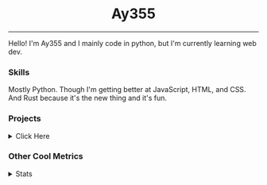 <h1 align="center"><b>Ay355</b></h1>

---

Hello! I'm Ay355 and I mainly code in python, but I'm currently learning web dev.


### Skills

Mostly Python. Though I'm getting better at JavaScript, HTML, and CSS. And Rust because it's the new thing and it's fun.


### Projects

<details>
 <summary>Click Here</summary>
<br>

 This is probably out of date

[Standle](https://discord.com/oauth2/authorize?client_id=810345494223781899&scope=bot&permissions=8)
 - A multipurpose discord bot for your discord server. Has useful and fun commands for you to mess around with. Made with [discord.py](https://www.github.com/Rapptz/discord.py).

[RoboAy355](https://github.com/Ay-355/RoboAy355)
 - A personal discord bot that I use for random things.

[Asyncdictionary](https://github.com/Ay-355/asyncdictionary)
 - An async wrapper for the freedictionaryAPI. See the README for more info.

 
That's pretty much it, other stuff is closed-source.
 
</details>


### Other Cool Metrics


<details>
<summary>Stats</summary>
<br>
 
<a href="https://github.com/Ay-355">
 <img align="center" src="https://github-readme-stats.vercel.app/api?username=Ay-355&theme=tokyonight&show_icons=true&count_private=true&hide_border=true" />
</a><a href="https://github.com/Ay-355">
  <img align="center" src="https://github-readme-stats.vercel.app/api/top-langs/?username=Ay-355&hide=toml,yaml,cmake&layout=compact&langs_count=8&theme=tokyonight&hide_border=true" />
</a>

 
&nbsp; <!-- Space character to put some space between the different stat types. -->

 
<!--START_SECTION:waka-->
**🐱 My GitHub Data** 

> 🏆 530 Contributions in the Year 2021
 > 
> 📦 1.4 kB Used in GitHub's Storage 
 > 
> 🚫 Not Opted to Hire
 > 
> 📜 14 Public Repositories 
 > 
> 🔑 3 Private Repositories  
 > 
**I'm an Early 🐤** 

```text
🌞 Morning    16 commits     █░░░░░░░░░░░░░░░░░░░░░░░░   6.11% 
🌆 Daytime    121 commits    ███████████░░░░░░░░░░░░░░   46.18% 
🌃 Evening    121 commits    ███████████░░░░░░░░░░░░░░   46.18% 
🌙 Night      4 commits      ░░░░░░░░░░░░░░░░░░░░░░░░░   1.53%

```
📅 **I'm Most Productive on Friday** 

```text
Monday       43 commits     ████░░░░░░░░░░░░░░░░░░░░░   16.41% 
Tuesday      29 commits     ██░░░░░░░░░░░░░░░░░░░░░░░   11.07% 
Wednesday    25 commits     ██░░░░░░░░░░░░░░░░░░░░░░░   9.54% 
Thursday     43 commits     ████░░░░░░░░░░░░░░░░░░░░░   16.41% 
Friday       47 commits     ████░░░░░░░░░░░░░░░░░░░░░   17.94% 
Saturday     47 commits     ████░░░░░░░░░░░░░░░░░░░░░   17.94% 
Sunday       28 commits     ██░░░░░░░░░░░░░░░░░░░░░░░   10.69%

```


📊 **This Week I Spent My Time On** 

```text
💬 Programming Languages: 
Python                   59 mins             █████████░░░░░░░░░░░░░░░░   36.01% 
PowerShell               27 mins             ████░░░░░░░░░░░░░░░░░░░░░   16.62% 
Lua                      22 mins             ███░░░░░░░░░░░░░░░░░░░░░░   13.81% 
Rust                     20 mins             ███░░░░░░░░░░░░░░░░░░░░░░   12.32% 
HTML                     16 mins             ██░░░░░░░░░░░░░░░░░░░░░░░   10.1%

🔥 Editors: 
Neovim                   1 hr 18 mins        ████████████░░░░░░░░░░░░░   47.82% 
VS Code                  58 mins             █████████░░░░░░░░░░░░░░░░   35.56% 
Notepad++                27 mins             ████░░░░░░░░░░░░░░░░░░░░░   16.62%

🐱‍💻 Projects: 
Unknown Project          1 hr 20 mins        ████████████░░░░░░░░░░░░░   48.7% 
school                   1 hr 1 min          █████████░░░░░░░░░░░░░░░░   37.49% 
nvim                     22 mins             ███░░░░░░░░░░░░░░░░░░░░░░   13.81%

💻 Operating System: 
Windows                  2 hrs 44 mins       █████████████████████████   100.0%

```

**I Mostly Code in Python** 

```text
Python                   7 repos             ███████████████████░░░░░░   77.78% 
HTML                     1 repo              ██░░░░░░░░░░░░░░░░░░░░░░░   11.11% 
C++                      1 repo              ██░░░░░░░░░░░░░░░░░░░░░░░   11.11%

```



 Last Updated on 01/10/2021
<!--END_SECTION:waka-->
</details>
